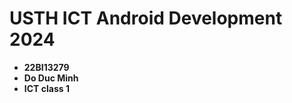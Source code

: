 USTH ICT Android Development 2024
========================================

* **22BI13279**
* **Do Duc Minh**
* **ICT class 1**
